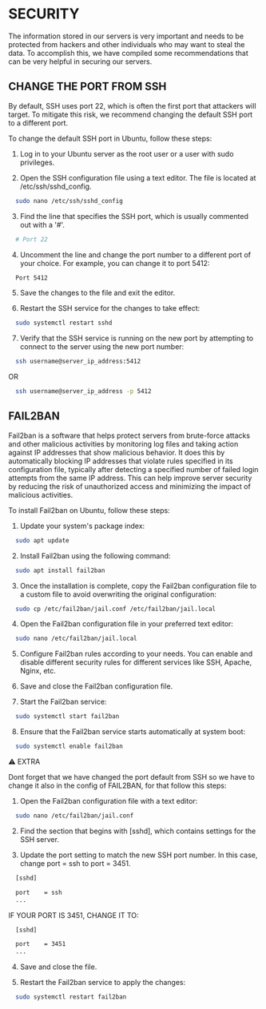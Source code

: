 # SECURITY

The information stored in our servers is very important and needs to be protected from hackers and other individuals who may want to steal the data. To accomplish this, we have compiled some recommendations that can be very helpful in securing our servers.

## CHANGE THE PORT FROM SSH

By default, SSH uses port 22, which is often the first port that attackers will target. To mitigate this risk, we recommend changing the default SSH port to a different port.

To change the default SSH port in Ubuntu, follow these steps:

1. Log in to your Ubuntu server as the root user or a user with sudo privileges.

2. Open the SSH configuration file using a text editor. The file is located at /etc/ssh/sshd_config.

```bash
  sudo nano /etc/ssh/sshd_config
```
3. Find the line that specifies the SSH port, which is usually commented out with a '#'.

```bash
  # Port 22
```

4. Uncomment the line and change the port number to a different port of your choice. For example, you can change it to port 5412:

```bash
  Port 5412
```

5. Save the changes to the file and exit the editor.

6. Restart the SSH service for the changes to take effect:

```bash
  sudo systemctl restart sshd
```

7. Verify that the SSH service is running on the new port by attempting to connect to the server using the new port number:

```bash
  ssh username@server_ip_address:5412
```
OR
```bash
  ssh username@server_ip_address -p 5412
```    

## FAIL2BAN

Fail2ban is a software that helps protect servers from brute-force attacks and other malicious activities by monitoring log files and taking action against IP addresses that show malicious behavior. It does this by automatically blocking IP addresses that violate rules specified in its configuration file, typically after detecting a specified number of failed login attempts from the same IP address. This can help improve server security by reducing the risk of unauthorized access and minimizing the impact of malicious activities.

To install Fail2ban on Ubuntu, follow these steps:

1. Update your system's package index:

```bash
  sudo apt update
```    

2. Install Fail2ban using the following command:

```bash
  sudo apt install fail2ban
``` 

3. Once the installation is complete, copy the Fail2ban configuration file to a custom file to avoid overwriting the original configuration:

```bash
  sudo cp /etc/fail2ban/jail.conf /etc/fail2ban/jail.local
``` 

4. Open the Fail2ban configuration file in your preferred text editor:

```bash
  sudo nano /etc/fail2ban/jail.local
``` 

5. Configure Fail2ban rules according to your needs. You can enable and disable different security rules for different services like SSH, Apache, Nginx, etc.

6. Save and close the Fail2ban configuration file.

7. Start the Fail2ban service:

```bash
  sudo systemctl start fail2ban
``` 

8. Ensure that the Fail2ban service starts automatically at system boot:

```bash
  sudo systemctl enable fail2ban
```

⚠️ EXTRA

Dont forget that we have changed the port default from SSH so we have to change it also in the config of FAIL2BAN, for that follow this steps:

1. Open the Fail2ban configuration file with a text editor:

```bash
  sudo nano /etc/fail2ban/jail.conf
```

2. Find the section that begins with [sshd], which contains settings for the SSH server.

3. Update the port setting to match the new SSH port number. In this case, change port = ssh to port = 3451.

```bash
  [sshd]

  port    = ssh
  ...
```
IF YOUR PORT IS 3451, CHANGE IT TO: 

```bash
  [sshd]

  port    = 3451
  ...
```

4. Save and close the file.

5. Restart the Fail2ban service to apply the changes:
```bash
  sudo systemctl restart fail2ban
```


